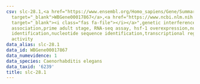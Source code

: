 ```yaml
---
csv: slc-28.1,<a href="https://www.ensembl.org/Homo_sapiens/Gene/Summary?db=core;g=WBGene00017867"
  target="_blank">WBGene00017867</a>,<a href="https://www.ncbi.nlm.nih.gov/pubmed/30894454"
  target="_blank"><i class="fas fa-file"></i></a>",genetic interference,functional
  association,prime adult stage, RNA-seq assay, hsf-1 overexpression,nucleotide sequence
  identification,nucleotide sequence identification,transcriptional regulation,up-regulates
  activity
data_alias: slc-28.1
data_id: WBGene00017867
data_numevidence: 1
data_species: Caenorhabditis elegans
data_taxid: '6239'
title: slc-28.1
---
```

